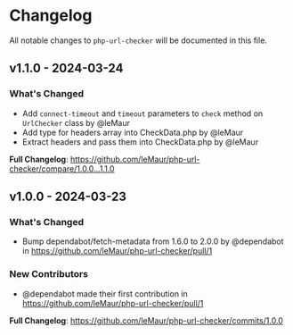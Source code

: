 # Changelog

All notable changes to `php-url-checker` will be documented in this file.

## v1.1.0 - 2024-03-24

### What's Changed

* Add `connect-timeout` and `timeout` parameters to `check` method on `UrlChecker` class by @leMaur
* Add type for headers array into CheckData.php by @leMaur
* Extract headers and pass them into CheckData.php by @leMaur

**Full Changelog**: https://github.com/leMaur/php-url-checker/compare/1.0.0...1.1.0

## v1.0.0 - 2024-03-23

### What's Changed

* Bump dependabot/fetch-metadata from 1.6.0 to 2.0.0 by @dependabot in https://github.com/leMaur/php-url-checker/pull/1

### New Contributors

* @dependabot made their first contribution in https://github.com/leMaur/php-url-checker/pull/1

**Full Changelog**: https://github.com/leMaur/php-url-checker/commits/1.0.0
